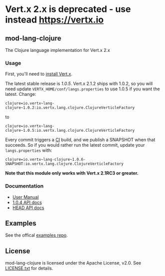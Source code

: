 # Vert.x 2.x is **deprecated** - use instead https://vertx.io

## mod-lang-clojure

The Clojure language implementation for Vert.x 2.x

### Usage

First, you'll need to [install Vert.x](http://vertx.io/install.html).

The latest stable release is *1.0.5*. Vert.x 2.1.2 ships with 1.0.2, so you will need update
`VERTX_HOME/conf/langs.properties` to use 1.0.5 if you want the latest. Change:

    clojure=io.vertx~lang-clojure~1.0.2:io.vertx.lang.clojure.ClojureVerticleFactory

to

    clojure=io.vertx~lang-clojure~1.0.5:io.vertx.lang.clojure.ClojureVerticleFactory

Every commit triggers a [CI](https://vertx.ci.cloudbees.com/job/vert.x-mod-lang-clojure/)
build, and we publish a SNAPSHOT when that succeeds. So if you would
rather run the latest commit, update your `langs.properties` with:

    clojure=io.vertx~lang-clojure~1.0.6-SNAPSHOT:io.vertx.lang.clojure.ClojureVerticleFactory

**Note that this module only works with Vert.x 2.1RC3 or greater.**

### Documentation

* [User Manual](http://vertx.io/core_manual_clojure.html)
* [1.0.4 API docs](http://vertx.io/mod-lang-clojure/docs/1.0.4/index.html)
* [HEAD API docs](https://vertx.ci.cloudbees.com/job/vert.x-mod-lang-clojure/lastSuccessfulBuild/artifact/api/target/html-docs/index.html)

## Examples

See the offical [examples repo](https://github.com/vert-x/vertx-examples/tree/master/src/raw/clojure#mod-lang-clojure-examples).

## License

mod-lang-clojure is licensed under the Apache License, v2.0. See
[LICENSE.txt](LICENSE.txt) for details.
